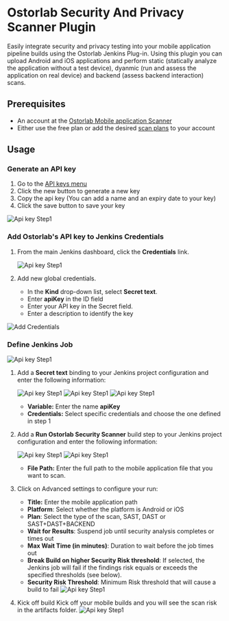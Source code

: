 # Ostorlab Security And Privacy Scanner Plugin

Easily integrate security and privacy testing into your mobile application pipeline builds using the Ostorlab Jenkins
Plug-in. Using this plugin you
can upload Android and iOS applications and perform static (statically analyze the application without a test device), dyanmic (run
and assess the application on real device) and backend (assess backend interaction) scans.

## Prerequisites

- An account at the [Ostorlab Mobile application Scanner](https://report.ostorlab.co/account/login)
- Either use the free plan or add the desired [scan plans](https://report.ostorlab.co/plans) to your account  

## Usage

### Generate an API key

1. Go to the [API keys menu](https://report.ostorlab.co/library/api/keys) 
2. Click the new button to generate a new key
3. Copy the api key (You can add a name and an expiry date to your key)
4. Click the save button to save your key

![Api key Step1](https://github.com/amine3/ostorlab-plugin/blob/master/images/jenkins-apikey.png)

### Add Ostorlab's API key to Jenkins Credentials

1. From the main Jenkins dashboard, click the **Credentials** link.
    
    ![Api key Step1](https://github.com/amine3/ostorlab-plugin/blob/master/images/jenkins1.png)

2. Add new global credentials.
    -   In the **Kind** drop-down list, select **Secret text**.
    -   Enter **apiKey** in the ID field 
    -   Enter your API key in the Secret field.
    -   Enter a description to identify the key 

![Add Credentials](https://github.com/amine3/ostorlab-plugin/blob/master/images/jenkins3.png)

### Define Jenkins Job

![Api key Step1](https://github.com/amine3/ostorlab-plugin/blob/master/images/jenkins4.png)

1.  Add a **Secret text** binding to your Jenkins project configuration and enter the following information:
    
    ![Api key Step1](https://github.com/amine3/ostorlab-plugin/blob/master/images/jenkins5.png)
    ![Api key Step1](https://github.com/amine3/ostorlab-plugin/blob/master/images/jenkins6.png)
    ![Api key Step1](https://github.com/amine3/ostorlab-plugin/blob/master/images/jenkins7.png)
    -   **Variable:** Enter the name **apiKey**
    -   **Credentials:** Select specific credentials and choose the one defined in step 1

2.  Add a **Run Ostorlab Security Scanner** build step to your Jenkins project configuration and enter the following information:
    
    ![Api key Step1](https://github.com/amine3/ostorlab-plugin/blob/master/images/jenkins8.png)
    ![Api key Step1](https://github.com/amine3/ostorlab-plugin/blob/master/images/jenkins9.png)
    -   **File Path:** Enter the full path to the mobile application file that you want to scan. 

3. Click on Advanced settings to configure your run: 
    -   **Title:** Enter the mobile application path
    -   **Platform**: Select whether the platform is Android or iOS
    -   **Plan**: Select the type of the scan, SAST, DAST or SAST+DAST+BACKEND 
    -   **Wait for Results**: Suspend job until security analysis completes or times out
    -   **Max Wait Time (in minutes)**: Duration to wait before the job times out 
    -   **Break Build on higher Security Risk threshold**: If selected, the Jenkins job will fail if the findings risk equals or exceeds the specified thresholds (see below).
    -   **Security Risk Threshold**: Minimum Risk threshold that will cause a build to fail
![Api key Step1](https://github.com/amine3/ostorlab-plugin/blob/master/images/jenkins10.png)

4. Kick off build
   Kick off your mobile builds and you will see the scan risk in the artifacts folder.
![Api key Step1](https://github.com/amine3/ostorlab-plugin/blob/master/images/jenkins11.png)

